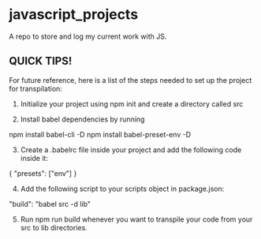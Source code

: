 # javascript_projects #
 A repo to store and log my current work with JS.


## QUICK TIPS! ##
For future reference, here is a list of the steps needed to set up the project for transpilation:

1. Initialize your project using npm init and create a directory called src

2. Install babel dependencies by running

npm install babel-cli -D
npm install babel-preset-env -D

3. Create a .babelrc file inside your project and add the following code inside it:

{
  "presets": ["env"]
}

4. Add the following script to your scripts object in package.json:

"build": "babel src -d lib"

5. Run npm run build whenever you want to transpile your code from your src to lib directories.
